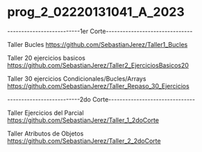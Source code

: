 # prog_2_02220131041_A_2023

--------------------------1er Corte-------------------------------

Taller Bucles
https://github.com/SebastianJerez/Taller1_Bucles

Taller 20 ejercicios basicos
https://github.com/SebastianJerez/Taller2_EjerciciosBasicos20

Taller 30 ejercicios Condicionales/Bucles/Arrays
https://github.com/SebastianJerez/Taller_Repaso_30_Ejercicios

--------------------------2do Corte-------------------------------

Taller Ejercicios del Parcial
https://github.com/SebastianJerez/Taller_1_2doCorte

Taller Atributos de Objetos
https://github.com/SebastianJerez/Taller_2_2doCorte
